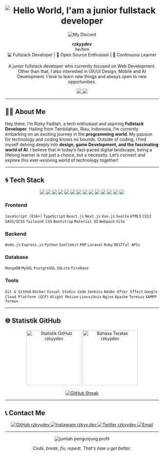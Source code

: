 
<h1 align="center">
  <img src="https://readme-typing-svg.demolab.com?font=Fira+Code&weight=700&size=23&pause=1000&color=58A6FF&center=true&vCenter=true&width=550&lines=Hello+World+%F0%9F%91%8B;I'am+a+junior+fullstack+developer" alt="Hello World, I'am a junior fullstack developer" />
</h1>

<div align="center" >
  
![My Discord](https://discord-readme-badge.vercel.app/api?id=571189589981528074)
  
  <b><i>rzkyydev</i></b><br />
  <i>he/him</i><br />
  💻 Fullstack Developer | 🚀 Open Source Enthusiast | 🌱 Continuous Learner
</div>


<p align="center">
  A junior fullstack developer who currently focused on Web Development. Other than that, I also interested in UX/UI Design, Mobile and AI Development. I love to learn new things and always open to new opportunities.
</p>

<p align="center">
  <a href="https://github.com/rzkyydev?tab=stars">
    <img src="https://img.shields.io/github/stars/rzkyydev?style=for-the-badge&logo=github&color=gold" />
  </a>
  <a href="https://github.com/rzkyydev?tab=followers">
    <img src="https://img.shields.io/github/followers/rzkyydev?style=for-the-badge&logo=github&color=green" />
  </a>
</p>

---

## 👨‍💻 About Me

Hey there, I’m Rizky Fadilah, a tech enthusiast and aspiring <b>Fullstack Developer</b>. Hailing from Tembilahan, Riau, Indonesia, I’m currently embarking on an exciting journey in the <b>programming world</b>. My passion for technology and coding knows no bounds. Outside of coding, I find myself delving deeply into <b>design, game Development, and the fascinating world of AI</b>. I believe that in today’s fast-paced digital landscape, being a lifelong learner is not just a choice, but a necessity. Let’s connect and explore this ever-evolving world of technology together!

---

## 🌀 Tech Stack


<p align="center">
  <img src="https://img.shields.io/badge/HTML5-E34F26?style=for-the-badge&logo=html5&logoColor=white" />
  <img src="https://img.shields.io/badge/CSS3-1572B6?style=for-the-badge&logo=css3&logoColor=white" />
  <img src="https://img.shields.io/badge/JavaScript-F7DF1E?style=for-the-badge&logo=javascript&logoColor=black" />
  <img src="https://img.shields.io/badge/TypeScript-3178C6?style=for-the-badge&logo=typescript&logoColor=white" />
  <img src="https://img.shields.io/badge/React-20232A?style=for-the-badge&logo=react&logoColor=61DAFB" />
  <img src="https://img.shields.io/badge/Next.js-000000?style=for-the-badge&logo=next.js&logoColor=white" />
  <img src="https://img.shields.io/badge/Node.js-339933?style=for-the-badge&logo=node.js&logoColor=white" />
  <img src="https://img.shields.io/badge/Express.js-404D59?style=for-the-badge" />
  <img src="https://img.shields.io/badge/Ruby-FF0000?style=for-the-badge&logo=ruby&logoColor=white" />
  <img src="https://img.shields.io/badge/Svelte-F24E1E?style=for-the-badge&logo=svelte&logoColor=white" />
  <img src="https://img.shields.io/badge/Git-F05032?style=for-the-badge&logo=git&logoColor=white" />
  <img src="https://img.shields.io/badge/GitHub-181717?style=for-the-badge&logo=github&logoColor=white" />
  <img src="https://img.shields.io/badge/PHP-007ACC?style=for-the-badge&logo=php&logoColor=white" />
  <img src="https://img.shields.io/badge/VS_Code-007ACC?style=for-the-badge&logo=visual-studio-code&logoColor=white" />
</p>

### Frontend
`JavaScript (ES6+)` `TypeScript` `React.js` `Next.js` `Vue.js` `Svelte` `HTML5` `CSS3` `SASS/SCSS` `Tailwind CSS` `Bootstrap` `Material UI` `Webpack` `Vite`

### Backend
`Node.js` `Express.js` `Python` `Sveltekit` `PHP` `Laravel` `Ruby` `RESTful APIs`

### Database
`MongoDB` `MySQL` `PostgreSQL` `SQLite` `Firebase`

### Tools
`Git & GitHub` `Docker` `Visual Studio Code` `Jenkins` `Adobe After Effect` `Google Cloud Platform (GCP)` `Alight Motion` `Linux/Unix` `Nginx` `Apache` `Termius` `XAMPP` `Termux`

---

## 🌐 Statistik GitHub

<p align="center">
  <img height="180em" src="https://github-readme-stats.vercel.app/api?username=rzkyydev&show_icons=true&theme=tokyonight&hide_border=true&count_private=true&include_all_commits=true" alt="Statistik GitHub rzkyydev" />
  <img height="180em" src="https://github-readme-stats.vercel.app/api/top-langs/?username=rzkyydev&layout=compact&theme=tokyonight&hide_border=true&langs_count=8" alt="Bahasa Teratas rzkyydev" />
</p>
<p align="center">
  <a href="https://git.io/streak-stats"><img src="https://github-readme-streak-stats.herokuapp.com?user=rzkyydev&theme=tokyonight&hide_border=true&short_numbers=true" alt="GitHub Streak" /></a>
</p>

---

## 📞 Contact Me

<p align="center">
  <a href="https://github.com/rzkyydev" target="_blank">
    <img src="https://img.shields.io/badge/GitHub-181717?style=for-the-badge&logo=github&logoColor=white" alt="GitHub rzkyydev"/>
  </a>
  <a href="https://instagram.com/rzkyy.dev" target="_blank">
    <img src="https://img.shields.io/badge/Instagram-FE6060?style=for-the-badge&logo=instagram&logoColor=white" alt="Instagram rzkyy.dev"/>
  </a>
  <a href="https://twitter.com/rzkyydev" target="_blank">
    <img src="https://img.shields.io/badge/Twitter-1DA1F2?style=for-the-badge&logo=x&logoColor=white" alt="Twitter rzkyydev"/>
  </a>
  <a href="mailto:rzkyydev@gmail.com" target="_blank">
    <img src="https://img.shields.io/badge/Email-D14836?style=for-the-badge&logo=gmail&logoColor=white" alt="Email"/>
  </a>
</p>

---

<p align="center">
  <img src="https://komarev.com/ghpvc/?username=rzkyydev&label=Viewers+Count&color=blueviolet&style=flat-square" alt="jumlah pengunjung profil" />
</p>

<p align="center">
  <i>Code, break, fix, repeat. That's how u get better.</i>
</p>
